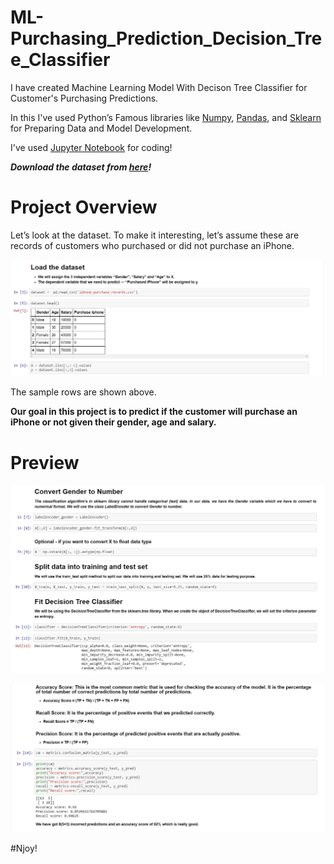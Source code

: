 # ML-Purchasing_Prediction_Decision_Tree_Classifier

I have created Machine Learning Model With Decison Tree Classifier for Customer's Purchasing Predictions.

In this I've used Python’s Famous libraries like [Numpy](), [Pandas](), and [Sklearn]() for Preparing Data and Model Development.

I've used [Jupyter Notebook]() for coding!

***Download the dataset from [here]()!***

# Project Overview

Let’s look at the dataset. To make it interesting, let’s assume these are records of customers who purchased or did not purchase an iPhone. 

![Image0](https://github.com/Anuragtsl/ML-Purchasing_Prediction_Decision_Tree_Classifier/blob/main/Images/0.png)

The sample rows are shown above. 

**Our goal in this project is to predict if the customer will purchase an iPhone or not given their gender, age and salary.**

# Preview


![Image1](https://github.com/Anuragtsl/ML-Purchasing_Prediction_Decision_Tree_Classifier/blob/main/Images/1.png)

![Image2](https://github.com/Anuragtsl/ML-Purchasing_Prediction_Decision_Tree_Classifier/blob/main/Images/2.png)


#Njoy!
